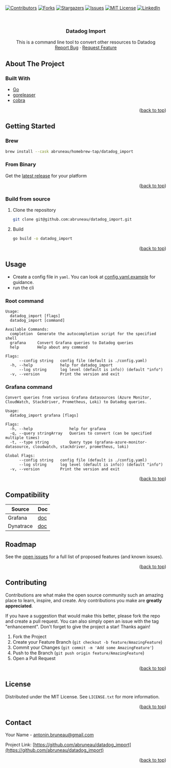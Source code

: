 <a name="readme-top"></a>

[![Contributors][contributors-shield]][contributors-url]
[![Forks][forks-shield]][forks-url]
[![Stargazers][stars-shield]][stars-url]
[![Issues][issues-shield]][issues-url]
[![MIT License][license-shield]][license-url]
[![LinkedIn][linkedin-shield]][linkedin-url]

<!-- PROJECT LOGO -->
<br />
<div align="center">
<h3 align="center">Datadog Import</h3>

  <p align="center">
    This is a command line tool to convert other resources to Datadog
    <br />
    <a href="https://github.com/abruneau/datadog_import/issues">Report Bug</a>
    ·
    <a href="https://github.com/abruneau/datadog_import/issues">Request Feature</a>
  </p>
</div>

<!-- ABOUT THE PROJECT -->

## About The Project

### Built With

- [Go](https://go.dev/)
- [goreleaser](https://goreleaser.com/)
- [cobra](https://github.com/spf13/cobra)

<p align="right">(<a href="#readme-top">back to top</a>)</p>

<!-- GETTING STARTED -->

## Getting Started

### Brew

```sh
brew install --cask abruneau/homebrew-tap/datadog_import
```

### From Binary

Get the [latest release](https://github.com/abruneau/datadog_import/releases) for your platform

<p align="right">(<a href="#readme-top">back to top</a>)</p>

### Build from source

1. Clone the repository
   ```sh
   git clone git@github.com:abruneau/datadog_import.git
   ```
2. Build
   ```sh
   go build -o datadog_import
   ```

<p align="right">(<a href="#readme-top">back to top</a>)</p>

## Usage

- Create a config file in `yaml`. You can look at [config.yaml.example](./config.yaml.example) for guidance.
- run the cli

### Root command

```
Usage:
  datadog_import [flags]
  datadog_import [command]

Available Commands:
  completion  Generate the autocompletion script for the specified shell
  grafana     Convert Grafana queries to Datadog queries
  help        Help about any command

Flags:
      --config string   config file (default is ./config.yaml)
  -h, --help            help for datadog_import
      --log string      log level (default is info)) (default "info")
  -v, --version         Print the version and exit
```

### Grafana command

```
Convert queries from various Grafana datasources (Azure Monitor, CloudWatch, Stackdriver, Prometheus, Loki) to Datadog queries.

Usage:
  datadog_import grafana [flags]

Flags:
  -h, --help                help for grafana
  -q, --query stringArray   Queries to convert (can be specified multiple times)
  -t, --type string         Query type (grafana-azure-monitor-datasource, cloudwatch, stackdriver, prometheus, loki)

Global Flags:
      --config string   config file (default is ./config.yaml)
      --log string      log level (default is info)) (default "info")
  -v, --version         Print the version and exit
```

<p align="right">(<a href="#readme-top">back to top</a>)</p>

## Compatibility

| Source    | Doc                       |
| --------- | ------------------------- |
| Grafana   | [doc](./doc/grafana.md)   |
| Dynatrace | [doc](./doc/dynatrace.md) |

<!-- ROADMAP -->

## Roadmap

See the [open issues](https://github.com/abruneau/datadog_import/issues) for a full list of proposed features (and known issues).

<p align="right">(<a href="#readme-top">back to top</a>)</p>

<!-- CONTRIBUTING -->

## Contributing

Contributions are what make the open source community such an amazing place to learn, inspire, and create. Any contributions you make are **greatly appreciated**.

If you have a suggestion that would make this better, please fork the repo and create a pull request. You can also simply open an issue with the tag "enhancement".
Don't forget to give the project a star! Thanks again!

1. Fork the Project
2. Create your Feature Branch (`git checkout -b feature/AmazingFeature`)
3. Commit your Changes (`git commit -m 'Add some AmazingFeature'`)
4. Push to the Branch (`git push origin feature/AmazingFeature`)
5. Open a Pull Request

<p align="right">(<a href="#readme-top">back to top</a>)</p>

<!-- LICENSE -->

## License

Distributed under the MIT License. See `LICENSE.txt` for more information.

<p align="right">(<a href="#readme-top">back to top</a>)</p>

<!-- CONTACT -->

## Contact

Your Name - antonin.bruneau@gmail.com

Project Link: [https://github.com/abruneau/datadog_import](https://github.com/abruneau/datadog_import)

<p align="right">(<a href="#readme-top">back to top</a>)</p>

<!-- MARKDOWN LINKS & IMAGES -->
<!-- https://www.markdownguide.org/basic-syntax/#reference-style-links -->

[contributors-shield]: https://img.shields.io/github/contributors/abruneau/datadog_import.svg?style=for-the-badge
[contributors-url]: https://github.com/abruneau/datadog_import/graphs/contributors
[forks-shield]: https://img.shields.io/github/forks/abruneau/datadog_import.svg?style=for-the-badge
[forks-url]: https://github.com/abruneau/datadog_import/network/members
[stars-shield]: https://img.shields.io/github/stars/abruneau/datadog_import.svg?style=for-the-badge
[stars-url]: https://github.com/abruneau/datadog_import/stargazers
[issues-shield]: https://img.shields.io/github/issues/abruneau/datadog_import.svg?style=for-the-badge
[issues-url]: https://github.com/abruneau/datadog_import/issues
[license-shield]: https://img.shields.io/github/license/abruneau/datadog_import.svg?style=for-the-badge
[license-url]: https://github.com/abruneau/datadog_import/blob/master/LICENSE.txt
[linkedin-shield]: https://img.shields.io/badge/-LinkedIn-black.svg?style=for-the-badge&logo=linkedin&colorB=555
[linkedin-url]: https://linkedin.com/in/antoninbruneau
